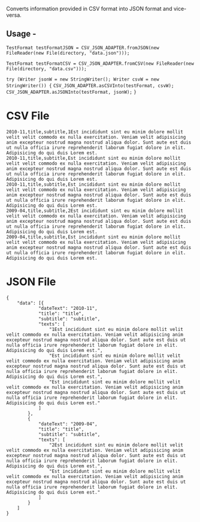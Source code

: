 Converts information provided in CSV format into JSON format and vice-versa.

## Usage - ##

`TestFormat testFormatJSON = CSV_JSON_ADAPTER.fromJSON(new FileReader(new File(directory, "data.json")));`

`TestFormat testFormatCSV = CSV_JSON_ADAPTER.fromCSV(new FileReader(new File(directory, "data.csv")));`

`try (Writer jsonW = new StringWriter(); Writer csvW = new StringWriter()) {`
   `CSV_JSON_ADAPTER.asCSVInto(testFormat, csvW);`
   `CSV_JSON_ADAPTER.asJSONInto(testFormat, jsonW);`
`}`

# CSV File #

``` dateText,title,subtitle,texts
2010-11,title,subtitle,1Est incididunt sint eu minim dolore mollit velit velit commodo ex nulla exercitation. Veniam velit adipisicing anim excepteur nostrud magna nostrud aliqua dolor. Sunt aute est duis ut nulla officia irure reprehenderit laborum fugiat dolore in elit. Adipisicing do qui duis Lorem est.
2010-11,title,subtitle,Est incididunt sint eu minim dolore mollit velit velit commodo ex nulla exercitation. Veniam velit adipisicing anim excepteur nostrud magna nostrud aliqua dolor. Sunt aute est duis ut nulla officia irure reprehenderit laborum fugiat dolore in elit. Adipisicing do qui duis Lorem est.
2010-11,title,subtitle,Est incididunt sint eu minim dolore mollit velit velit commodo ex nulla exercitation. Veniam velit adipisicing anim excepteur nostrud magna nostrud aliqua dolor. Sunt aute est duis ut nulla officia irure reprehenderit laborum fugiat dolore in elit. Adipisicing do qui duis Lorem est.
2009-04,title,subtitle,2Est incididunt sint eu minim dolore mollit velit velit commodo ex nulla exercitation. Veniam velit adipisicing anim excepteur nostrud magna nostrud aliqua dolor. Sunt aute est duis ut nulla officia irure reprehenderit laborum fugiat dolore in elit. Adipisicing do qui duis Lorem est.
2009-04,title,subtitle,Est incididunt sint eu minim dolore mollit velit velit commodo ex nulla exercitation. Veniam velit adipisicing anim excepteur nostrud magna nostrud aliqua dolor. Sunt aute est duis ut nulla officia irure reprehenderit laborum fugiat dolore in elit. Adipisicing do qui duis Lorem est.

```

# JSON File #

```
{
	"data": [{
			"dateText": "2010-11",
			"title": "title",
			"subtitle": "subtitle",
			"texts": [
				"1Est incididunt sint eu minim dolore mollit velit velit commodo ex nulla exercitation. Veniam velit adipisicing anim excepteur nostrud magna nostrud aliqua dolor. Sunt aute est duis ut nulla officia irure reprehenderit laborum fugiat dolore in elit. Adipisicing do qui duis Lorem est.",
				"Est incididunt sint eu minim dolore mollit velit velit commodo ex nulla exercitation. Veniam velit adipisicing anim excepteur nostrud magna nostrud aliqua dolor. Sunt aute est duis ut nulla officia irure reprehenderit laborum fugiat dolore in elit. Adipisicing do qui duis Lorem est.",
				"Est incididunt sint eu minim dolore mollit velit velit commodo ex nulla exercitation. Veniam velit adipisicing anim excepteur nostrud magna nostrud aliqua dolor. Sunt aute est duis ut nulla officia irure reprehenderit laborum fugiat dolore in elit. Adipisicing do qui duis Lorem est."
			]
		},
		{
			"dateText": "2009-04",
			"title": "title",
			"subtitle": "subtitle",
			"texts": [
				"2Est incididunt sint eu minim dolore mollit velit velit commodo ex nulla exercitation. Veniam velit adipisicing anim excepteur nostrud magna nostrud aliqua dolor. Sunt aute est duis ut nulla officia irure reprehenderit laborum fugiat dolore in elit. Adipisicing do qui duis Lorem est.",
				"Est incididunt sint eu minim dolore mollit velit velit commodo ex nulla exercitation. Veniam velit adipisicing anim excepteur nostrud magna nostrud aliqua dolor. Sunt aute est duis ut nulla officia irure reprehenderit laborum fugiat dolore in elit. Adipisicing do qui duis Lorem est."
			]
		}
	]
}

```
            
